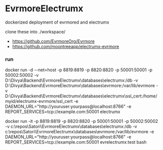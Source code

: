 # EvrmoreElectrumx

dockerized deployment of evrmored and electrumx

clone these into ./workspace/
- https://github.com/EvrmoreOrg/Evrmore
- https://github.com/moontreeapp/electrumx-evrmore

### run

docker run -d --net=host -p 8819:8819 -p 8820:8820 -p 50001:50001 -p 50002:50002 -v D:\Divya\Backend\EvrmoreElectrumx\databases\electrumx:/db -v D:\Divya\Backend\EvrmoreElectrumx\databases\evrmore:/var/lib/evrmore -v D:\Divya\Backend\EvrmoreElectrumx\databases\electrumx\ssl_cert:/home/myid/electrumx-evrmore/ssl_cert -e DAEMON_URL="http://youruser:yourpass@localhost:8766" -e REPORT_SERVICES=tcp://example.com:50001 electrumx

docker run -it -p 8819:8819 -p 8820:8820 -p 50001:50001 -p 50002:50002 -v c:\repos\Satori\EvrmoreElectrumx\databases\electrumx:/db -v c:\repos\Satori\EvrmoreElectrumx\databases\evrmore:/var/lib/evrmore -e DAEMON_URL="http://youruser:yourpass@localhost:8766" -e REPORT_SERVICES=tcp://example.com:50001 evrelectrumx:test bash
